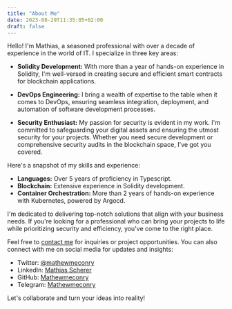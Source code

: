 ```yaml
---
title: "About Me"
date: 2023-08-29T11:35:05+02:00
draft: false
---
```


Hello! I'm Mathias, a seasoned professional with over a decade of experience in the world of IT. I specialize in three key areas:

- **Solidity Development:** With more than a year of hands-on experience in Solidity, I'm well-versed in creating secure and efficient smart contracts for blockchain applications.

- **DevOps Engineering:** I bring a wealth of expertise to the table when it comes to DevOps, ensuring seamless integration, deployment, and automation of software development processes.

- **Security Enthusiast:** My passion for security is evident in my work. I'm committed to safeguarding your digital assets and ensuring the utmost security for your projects. Whether you need secure development or comprehensive security audits in the blockchain space, I've got you covered.

Here's a snapshot of my skills and experience:

- **Languages:** Over 5 years of proficiency in Typescript.
- **Blockchain:** Extensive experience in Solidity development.
- **Container Orchestration:** More than 2 years of hands-on experience with Kubernetes, powered by Argocd.

I'm dedicated to delivering top-notch solutions that align with your business needs. If you're looking for a professional who can bring your projects to life while prioritizing security and efficiency, you've come to the right place.

Feel free to [contact me](mailto:mathias@blockbite.ch) for inquiries or project opportunities. You can also connect with me on social media for updates and insights:

- Twitter: [@mathewmeconry](https://twitter.com/mathewmeconry)
- LinkedIn: [Mathias Scherer](https://www.linkedin.com/in/mathias-scherer-4a15b5114/)
- GitHub: [Mathewmeconry](https://github.com/mathewmeconry)
- Telegram: [Mathewmeconry](https://t.me/mathewmeconry)

Let's collaborate and turn your ideas into reality!
